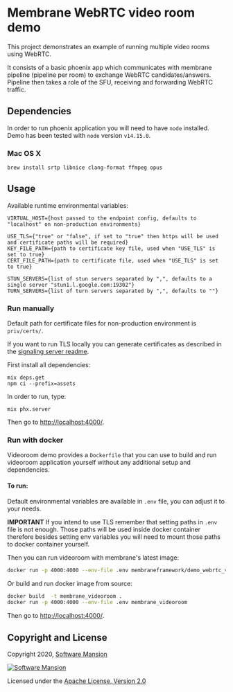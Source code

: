 # Membrane WebRTC video room demo

This project demonstrates an example of running multiple video rooms
using WebRTC. 

It consists of a basic phoenix app which communicates with membrane pipeline (pipeline per room)
to exchange WebRTC candidates/answers. Pipeline then takes a role of the SFU, receiving and forwarding
WebRTC traffic. 

## Dependencies

In order to run phoenix application you will need to have `node` installed.
Demo has been tested with `node` version `v14.15.0`.

### Mac OS X

```
brew install srtp libnice clang-format ffmpeg opus
```


## Usage

Available runtime environmental variables:
```
VIRTUAL_HOST={host passed to the endpoint config, defaults to "localhost" on non-production environments}

USE_TLS={"true" or "false", if set to "true" then https will be used and certificate paths will be required}
KEY_FILE_PATH={path to certificate key file, used when "USE_TLS" is set to true}
CERT_FILE_PATH={path to certificate file, used when "USE_TLS" is set to true}

STUN_SERVERS={list of stun servers separated by ",", defaults to a single server "stun1.l.google.com:19302"}
TURN_SERVERS={list of turn servers separated by ",", defaults to ""}
```

### Run manually

Default path for certificate files for non-production environment is `priv/certs/`.

If you want to run TLS locally you can generate certificates
as described in the [signaling server readme](https://github.com/membraneframework/membrane_demo/tree/master/webrtc/simple#https). 

First install all dependencies:
```
mix deps.get
npm ci --prefix=assets
```

In order to run, type:

```
mix phx.server 
```

Then go to <http://localhost:4000/>.

### Run with docker

Videoroom demo provides a `Dockerfile` that you can use to build and run videoroom application yourself without any additional setup and dependencies.

#### To run:

Default environmental variables are available in `.env` file, you can adjust it to your needs.

**IMPORTANT**
If you intend to use TLS remember that setting paths in `.env` file is not enough.
Those paths will be used inside docker container therefore besides setting env variables you will need to mount those paths
to docker container yourself. 

Then you can run videoroom with membrane's latest image:
```bash
docker run -p 4000:4000 --env-file .env membraneframework/demo_webrtc_videoroom:latest
```

Or build and run docker image from source:
```bash
docker build  -t membrane_videoroom .
docker run -p 4000:4000 --env-file .env membrane_videoroom 
```

Then go to <http://localhost:4000/>.

## Copyright and License

Copyright 2020, [Software Mansion](https://swmansion.com/?utm_source=git&utm_medium=readme&utm_campaign=membrane)

[![Software Mansion](https://logo.swmansion.com/logo?color=white&variant=desktop&width=200&tag=membrane-github)](https://swmansion.com/?utm_source=git&utm_medium=readme&utm_campaign=membrane)

Licensed under the [Apache License, Version 2.0](LICENSE)
